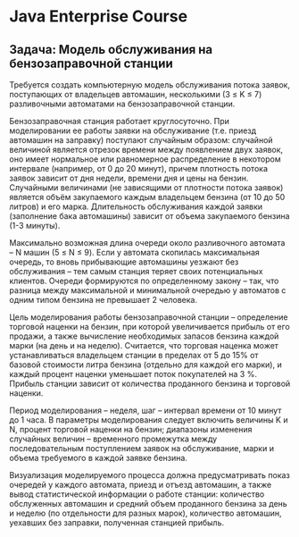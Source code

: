 # Java Enterprise Course

## Задача: Модель обслуживания на бензозаправочной станции

Требуется создать компьютерную модель обслуживания потока заявок,
поступающих от владельцев автомашин, несколькими (3 ≤ K ≤ 7) разливочными
автоматами на бензозаправочной станции.

Бензозаправочная станция работает круглосуточно. При моделировании ее работы заявки на обслуживание (т.е. приезд автомашин на заправку) поступают случайным образом: случайной величиной является отрезок времени между появлением двух заявок, оно имеет нормальное или равномерное распределение в некотором интервале (например, от 0 до 20 минут), причем плотность потока заявок зависит от дня недели, времени дня и цены на бензин. Случайными величинами (не зависящими от плотности потока заявок) является объём закупаемого каждым владельцем бензина (от 10 до 50 литров) и его марка. Длительность обслуживания каждой заявки (заполнение бака автомашины) зависит от объема закупаемого бензина (1-3 минуты).

Максимально возможная длина очереди около разливочного автомата – N машин (5 ≤ N ≤ 9). Если у автомата скопилась максимальная очередь, то вновь прибывающие автомашины уезжают без обслуживания – тем самым станция теряет своих потенциальных клиентов. Очереди формируются по определенному закону – так, что разница между максимальной и минимальной очередью у автоматов с одним типом бензина не превышает 2 человека.

Цель моделирования работы бензозаправочной станции – определение торговой наценки на бензин, при которой увеличивается прибыль от его продажи, а также вычисление необходимых запасов бензина каждой марки (на день и на неделю). Считается, что торговая наценка может устанавливаться владельцем станции в пределах от 5 до 15% от базовой стоимости литра бензина (отдельно для каждой его марки), и каждый процент наценки уменьшает поток покупателей на 3 %. Прибыль станции зависит от количества проданного бензина и торговой наценки.

Период моделирования – неделя, шаг – интервал времени от 10 минут до 1 часа. В параметры моделирования следует включить величины K и N, процент торговой наценки на бензин; диапазоны изменения случайных величин – временного промежутка между последовательным поступлением заявок на обслуживание, марки и объема требуемого в каждой заявке бензина.

Визуализация моделируемого процесса должна предусматривать показ очередей у каждого автомата, приезд и отъезд автомашин, а также вывод статистической информации о работе станции: количество обслуженных автомашин и средний объем проданного бензина за день и неделю (по отдельности для разных марок), количество автомашин, уехавших без заправки, полученная станцией прибыль.